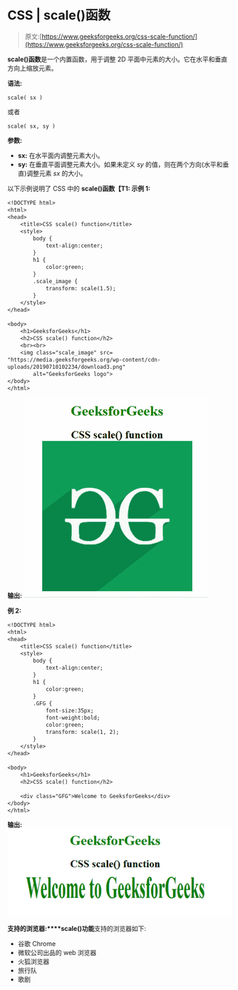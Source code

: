 # CSS | scale()函数

> 原文:[https://www.geeksforgeeks.org/css-scale-function/](https://www.geeksforgeeks.org/css-scale-function/)

**scale()函数**是一个内置函数，用于调整 2D 平面中元素的大小。它在水平和垂直方向上缩放元素。

**语法:**

```
scale( sx )
```

或者

```
scale( sx, sy )
```

**参数:**

*   **sx:** 在水平面内调整元素大小。
*   **sy:** 在垂直平面调整元素大小。如果未定义 *sy* 的值，则在两个方向(水平和垂直)调整元素 *sx* 的大小。

以下示例说明了 CSS 中的 **scale()函数【T1:
**示例 1:****

```
<!DOCTYPE html> 
<html> 
<head> 
    <title>CSS scale() function</title> 
    <style> 
        body {
            text-align:center;
        }
        h1 {
            color:green;
        }
        .scale_image {
            transform: scale(1.5);
        }
    </style> 
</head> 

<body> 
    <h1>GeeksforGeeks</h1>
    <h2>CSS scale() function</h2>
    <br><br>
    <img class="scale_image" src= 
"https://media.geeksforgeeks.org/wp-content/cdn-uploads/20190710102234/download3.png"
        alt="GeeksforGeeks logo"> 
</body> 
</html>
```

**输出:**
![](img/16b5749a4f899d23d57af038882fb4b8.png)

**例 2:**

```
<!DOCTYPE html> 
<html> 
<head> 
    <title>CSS scale() function</title> 
    <style> 
        body {
            text-align:center;
        }
        h1 {
            color:green;
        }
        .GFG {
            font-size:35px;
            font-weight:bold;
            color:green;
            transform: scale(1, 2);
        }
    </style> 
</head> 

<body> 
    <h1>GeeksforGeeks</h1>
    <h2>CSS scale() function</h2>

    <div class="GFG">Welcome to GeeksforGeeks</div> 
</body> 
</html>
```

**输出:**
![](img/ad5c055453f593707e8b7b6b1ba7afea.png)

**支持的浏览器:****scale()功能**支持的浏览器如下:

*   谷歌 Chrome
*   微软公司出品的 web 浏览器
*   火狐浏览器
*   旅行队
*   歌剧